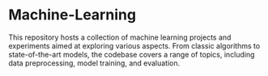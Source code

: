 # Machine-Learning
This repository hosts a collection of machine learning projects and experiments aimed at exploring various aspects. From classic algorithms to state-of-the-art models, the codebase covers a range of topics, including data preprocessing, model training, and evaluation.
